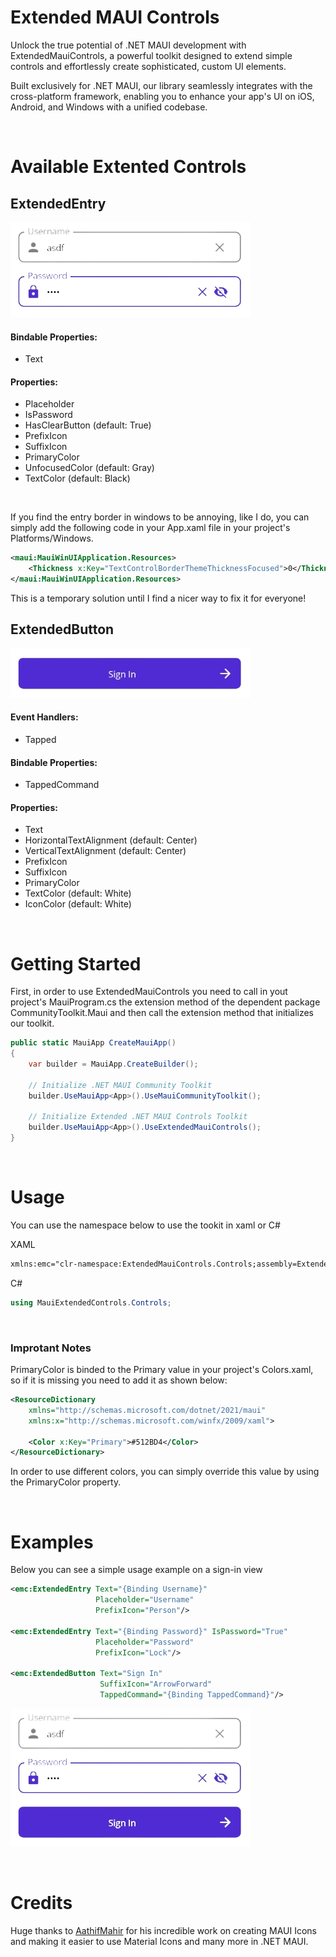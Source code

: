 # Extended MAUI Controls

Unlock the true potential of .NET MAUI development with ExtendedMauiControls, a powerful toolkit designed to extend simple controls and effortlessly create sophisticated, custom UI elements.

Built exclusively for .NET MAUI, our library seamlessly integrates with the cross-platform framework, enabling you to enhance your app's UI on iOS, Android, and Windows with a unified codebase.

<br>

# Available Extented Controls
## ExtendedEntry

![Alt text](Resources/Images/entry.png)

#### Bindable Properties:
   - Text
#### Properties:
   - Placeholder
   - IsPassword
   - HasClearButton (default: True)
   - PrefixIcon
   - SuffixIcon
   - PrimaryColor
   - UnfocusedColor (default: Gray)
   - TextColor (default: Black)

<br>

If you find the entry border in windows to be annoying, like I do, you can simply add the following code in your App.xaml file in your project's Platforms/Windows.

```xml
<maui:MauiWinUIApplication.Resources>
    <Thickness x:Key="TextControlBorderThemeThicknessFocused">0</Thickness>
</maui:MauiWinUIApplication.Resources>
```

This is a temporary solution until I find a nicer way to fix it for everyone!


## ExtendedButton

![Alt text](Resources/Images/button.png)

#### Event Handlers:
   - Tapped
#### Bindable Properties:
   - TappedCommand
#### Properties:
   - Text
   - HorizontalTextAlignment (default: Center)
   - VerticalTextAlignment (default: Center)
   - PrefixIcon
   - SuffixIcon
   - PrimaryColor
   - TextColor (default: White)
   - IconColor (default: White)

<br>

# Getting Started

First, in order to use ExtendedMauiControls you need to call in yout project's MauiProgram.cs the extension method of the dependent package CommunityToolkit.Maui and then call the extension method that initializes our toolkit.

```csharp
public static MauiApp CreateMauiApp()
{
    var builder = MauiApp.CreateBuilder();

    // Initialize .NET MAUI Community Toolkit
    builder.UseMauiApp<App>().UseMauiCommunityToolkit();
    
    // Initialize Extended .NET MAUI Controls Toolkit
    builder.UseMauiApp<App>().UseExtendedMauiControls();
}
```

<br>

# Usage

You can use the namespace below to use the tookit in xaml or C#

XAML

```xml
xmlns:emc="clr-namespace:ExtendedMauiControls.Controls;assembly=ExtendedMauiControls"
```

C#
```csharp
using MauiExtendedControls.Controls;
```

<br>

### Improtant Notes

PrimaryColor is binded to the Primary value in your project's Colors.xaml, so if it is missing you need to add it as shown below:

```xml
<ResourceDictionary 
    xmlns="http://schemas.microsoft.com/dotnet/2021/maui"
    xmlns:x="http://schemas.microsoft.com/winfx/2009/xaml">

    <Color x:Key="Primary">#512BD4</Color>
</ResourceDictionary>
```

In order to use different colors, you can simply override this value by using the PrimaryColor property.

<br>

# Examples

Below you can see a simple usage example on a sign-in view

```xml
<emc:ExtendedEntry Text="{Binding Username}"
                   Placeholder="Username"
                   PrefixIcon="Person"/>

<emc:ExtendedEntry Text="{Binding Password}" IsPassword="True"
                   Placeholder="Password"
                   PrefixIcon="Lock"/>

<emc:ExtendedButton Text="Sign In"
                    SuffixIcon="ArrowForward"
                    TappedCommand="{Binding TappedCommand}"/>
```

![Alt text](Resources/Images/signin.png)


<br>

# Credits

Huge thanks to
[AathifMahir](https://github.com/AathifMahir) for his incredible work on creating MAUI Icons and making it easier to use Material Icons and many more in .NET MAUI.